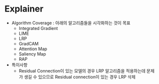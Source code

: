 # Explainer

* Algorithm Coverage : 아래의 알고리즘들을 시각화하는 것이 목표
  * Integrated Gradient
  * LIME
  * LRP
  * GradCAM
  * Attention Map
  * Saliency Map
  * RAP
* 특이사항
  * Residual Connection이 있는 모델의 경우 LRP 알고리즘을 적용하는데 문제가 생길 수 있으므로 Residual connection이 있는 경우 LRP 삭제
